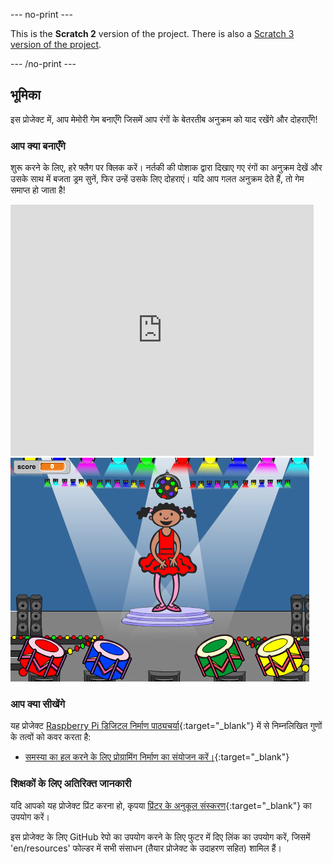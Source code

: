 --- no-print ---

This is the **Scratch 2** version of the project. There is also a [Scratch 3 version of the project](https://projects.raspberrypi.org/hi-IN/projects/memory).

--- /no-print ---

## भूमिका

इस प्रोजेक्ट में, आप मेमोरी गेम बनाएँगे जिसमें आप रंगों के बेतरतीब अनुक्रम को याद रखेंगे और दोहराएँगे!

### आप क्या बनाएँगे

शुरू करने के लिए, हरे फ्लैग पर क्लिक करें। नर्तकी की पोशाक द्वारा दिखाए गए रंगों का अनुक्रम देखें और उसके साथ में बजता ड्रम सुनें, फिर उन्हें उसके लिए दोहराएं। यदि आप गलत अनुक्रम देते हैं, तो गेम समाप्त हो जाता है!

<div class="scratch-preview">
  <iframe allowtransparency="true" width="485" height="402" src="https://scratch.mit.edu/projects/embed/34874510/?autostart=false" frameborder="0"></iframe>
  <img src="images/colour-final.png">
</div>

### आप क्या सीखेंगे

यह प्रोजेक्ट [Raspberry Pi डिजिटल निर्माण पाठ्यचर्या](http://rpf.io/curriculum){:target="_blank"} में से निम्नलिखित गुणों के तत्वों को कवर करता है:

+ [समस्या का हल करने के लिए प्रोग्रामिंग निर्माण का संयोजन करें।](https://www.raspberrypi.org/curriculum/programming/builder){:target="_blank"}


### शिक्षकों के लिए अतिरिक्त जानकारी

यदि आपको यह प्रोजेक्ट प्रिंट करना हो, कृपया [प्रिंटर के अनुकूल संस्करण](https://projects.raspberrypi.org/en/projects/memory-scratch2/print){:target="_blank"} का उपयोग करें।

इस प्रोजेक्ट के लिए GitHub रेपो का उपयोग करने के लिए फुटर में दिए लिंक का उपयोग करें, जिसमें 'en/resources' फोल्डर में सभी संसाधन (तैयार प्रोजेक्ट के उदाहरण सहित) शामिल हैं।
